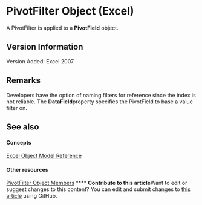 
# PivotFilter Object (Excel)

A PivotFilter is applied to a  **PivotField** object.


## Version Information

Version Added: Excel 2007 


## Remarks

Developers have the option of naming filters for reference since the index is not reliable. The  **DataField**property specifies the PivotField to base a value filter on.


## See also


#### Concepts


 [Excel Object Model Reference](11ea8598-8a20-92d5-f98b-0da04263bf2c.md)
#### Other resources


 [PivotFilter Object Members](a1be2481-9d14-cc49-8a1b-187048f0d179.md)
****   **Contribute to this article**Want to edit or suggest changes to this content? You can edit and submit changes to  [this article](https://github.com/jhershey00/VBA_Excel_Test/OpenXMLCon/articles/70c27dc9-2c19-47d2-307b-808507039d94.md) using GitHub.

